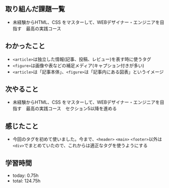  ##  取り組んだ課題一覧

- 未経験からHTML、CSS をマスターして、WEBデザイナー・エンジニアを目指す　最高の実践コース　
 ##  わかったこと

- `<article>`は独立した情報(記事、投稿、レビュー)を表す時に使うタグ
- `<figure>`は画像や表などの補足メディア(キャプション付きが多い)
- `<article>`は「記事本体」、`<figure>`は「記事内にある図表」というイメージ


 ##  次やること

- 未経験からHTML、CSS をマスターして、WEBデザイナー・エンジニアを目指す　最高の実践コース　セクション5以降を進める

 ##  感じたこと

- 今回のタグを初めて使いました。今まで、`<header>` `<main>` `<footer>`以外は `<div>`でまとめていたので、これからは適正なタグを使うようにする

 ##  学習時間
- today: 0.75h
- total: 124.75h

